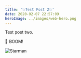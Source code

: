 ```yaml
---
title: '💥Test Post 2💥'
date: 2020-02-07 22:57:09
heroImage: ../images/web-hero.png
---
```


Test post two.

:carrot: BOOM!

![Starman](../images/gatsby-astronaut.png)
